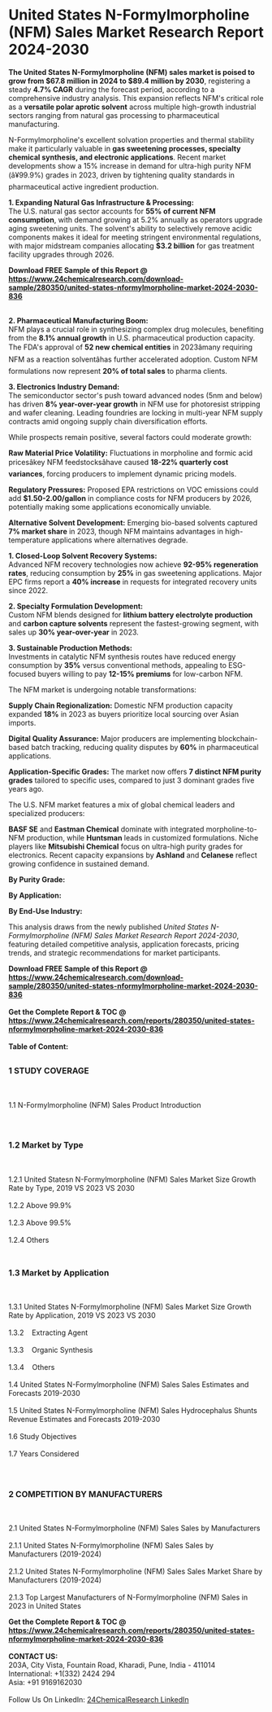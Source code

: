 <h1>United States N-Formylmorpholine (NFM) Sales  Market Research Report 2024-2030</h1><p><strong>The United States N-Formylmorpholine (NFM) sales market is poised to grow from $67.8 million in 2024 to $89.4 million by 2030</strong>, registering a steady <strong>4.7% CAGR</strong> during the forecast period, according to a comprehensive industry analysis. This expansion reflects NFM's critical role as a <strong>versatile polar aprotic solvent</strong> across multiple high-growth industrial sectors ranging from natural gas processing to pharmaceutical manufacturing.</p><p>N-Formylmorpholine's excellent solvation properties and thermal stability make it particularly valuable in <strong>gas sweetening processes, specialty chemical synthesis, and electronic applications</strong>. Recent market developments show a 15% increase in demand for ultra-high purity NFM (â¥99.9%) grades in 2023, driven by tightening quality standards in pharmaceutical active ingredient production.</p><p><strong>1. Expanding Natural Gas Infrastructure &amp; Processing:</strong><br>
The U.S. natural gas sector accounts for <strong>55% of current NFM consumption</strong>, with demand growing at 5.2% annually as operators upgrade aging sweetening units. The solvent's ability to selectively remove acidic components makes it ideal for meeting stringent environmental regulations, with major midstream companies allocating <strong>$3.2 billion</strong> for gas treatment facility upgrades through 2026.</p><div><b>Download FREE Sample of this Report @ 
            <a href="https://www.24chemicalresearch.com/download-sample/280350/united-states-nformylmorpholine-market-2024-2030-836">
            https://www.24chemicalresearch.com/download-sample/280350/united-states-nformylmorpholine-market-2024-2030-836</a></b></div><br><p><strong>2. Pharmaceutical Manufacturing Boom:</strong><br>
NFM plays a crucial role in synthesizing complex drug molecules, benefiting from the <strong>8.1% annual growth</strong> in U.S. pharmaceutical production capacity. The FDA's approval of <strong>52 new chemical entities</strong> in 2023âmany requiring NFM as a reaction solventâhas further accelerated adoption. Custom NFM formulations now represent <strong>20% of total sales</strong> to pharma clients.</p><p><strong>3. Electronics Industry Demand:</strong><br>
The semiconductor sector's push toward advanced nodes (5nm and below) has driven <strong>8% year-over-year growth</strong> in NFM use for photoresist stripping and wafer cleaning. Leading foundries are locking in multi-year NFM supply contracts amid ongoing supply chain diversification efforts.</p><p>While prospects remain positive, several factors could moderate growth:</p><p><strong>Raw Material Price Volatility:</strong> Fluctuations in morpholine and formic acid pricesâkey NFM feedstocksâhave caused <strong>18-22% quarterly cost variances</strong>, forcing producers to implement dynamic pricing models.</p><p><strong>Regulatory Pressures:</strong> Proposed EPA restrictions on VOC emissions could add <strong>$1.50-2.00/gallon</strong> in compliance costs for NFM producers by 2026, potentially making some applications economically unviable.</p><p><strong>Alternative Solvent Development:</strong> Emerging bio-based solvents captured <strong>7% market share</strong> in 2023, though NFM maintains advantages in high-temperature applications where alternatives degrade.</p><p><strong>1. Closed-Loop Solvent Recovery Systems:</strong><br>
Advanced NFM recovery technologies now achieve <strong>92-95% regeneration rates</strong>, reducing consumption by <strong>25%</strong> in gas sweetening applications. Major EPC firms report a <strong>40% increase</strong> in requests for integrated recovery units since 2022.</p><p><strong>2. Specialty Formulation Development:</strong><br>
Custom NFM blends designed for <strong>lithium battery electrolyte production</strong> and <strong>carbon capture solvents</strong> represent the fastest-growing segment, with sales up <strong>30% year-over-year</strong> in 2023.</p><p><strong>3. Sustainable Production Methods:</strong><br>
Investments in catalytic NFM synthesis routes have reduced energy consumption by <strong>35%</strong> versus conventional methods, appealing to ESG-focused buyers willing to pay <strong>12-15% premiums</strong> for low-carbon NFM.</p><p>The NFM market is undergoing notable transformations:</p><p><strong>Supply Chain Regionalization:</strong> Domestic NFM production capacity expanded <strong>18%</strong> in 2023 as buyers prioritize local sourcing over Asian imports.</p><p><strong>Digital Quality Assurance:</strong> Major producers are implementing blockchain-based batch tracking, reducing quality disputes by <strong>60%</strong> in pharmaceutical applications.</p><p><strong>Application-Specific Grades:</strong> The market now offers <strong>7 distinct NFM purity grades</strong> tailored to specific uses, compared to just 3 dominant grades five years ago.</p><p>The U.S. NFM market features a mix of global chemical leaders and specialized producers:</p><p><strong>BASF SE</strong> and <strong>Eastman Chemical</strong> dominate with integrated morpholine-to-NFM production, while <strong>Huntsman</strong> leads in customized formulations. Niche players like <strong>Mitsubishi Chemical</strong> focus on ultra-high purity grades for electronics. Recent capacity expansions by <strong>Ashland</strong> and <strong>Celanese</strong> reflect growing confidence in sustained demand.</p><p><strong>By Purity Grade:</strong></p><p><strong>By Application:</strong></p><p><strong>By End-Use Industry:</strong></p><p>This analysis draws from the newly published <em>United States N-Formylmorpholine (NFM) Sales Market Research Report 2024-2030</em>, featuring detailed competitive analysis, application forecasts, pricing trends, and strategic recommendations for market participants.</p><div><b>Download FREE Sample of this Report @ 
            <a href="https://www.24chemicalresearch.com/download-sample/280350/united-states-nformylmorpholine-market-2024-2030-836">
            https://www.24chemicalresearch.com/download-sample/280350/united-states-nformylmorpholine-market-2024-2030-836</a></b></div><br><div><b>Get the Complete Report & TOC @ 
            <a href="https://www.24chemicalresearch.com/reports/280350/united-states-nformylmorpholine-market-2024-2030-836">
            https://www.24chemicalresearch.com/reports/280350/united-states-nformylmorpholine-market-2024-2030-836</a></b></div><br>
            <b>Table of Content:</b><p><h2><span style="font-size:16px"><strong>1 STUDY COVERAGE</strong></span></h2><br />
<p>1.1 N-Formylmorpholine (NFM) Sales  Product Introduction</p><br />
<h2><span style="font-size:16px"><strong>1.2 Market by Type</strong></span></h2><br />
<p>1.2.1 United Statesn N-Formylmorpholine (NFM) Sales  Market Size Growth Rate by Type, 2019 VS 2023 VS 2030<br /><br />
1.2.2 Above 99.9%&nbsp;&nbsp; &nbsp;<br /><br />
1.2.3 Above 99.5%<br /><br />
1.2.4 Others<br /><br />
<h2><span style="font-size:16px"><strong>1.3 Market by Application</strong></span></h2><br />
<p>1.3.1 United States N-Formylmorpholine (NFM) Sales  Market Size Growth Rate by Application, 2019 VS 2023 VS 2030<br /><br />
1.3.2&nbsp;&nbsp; &nbsp;Extracting Agent<br /><br />
1.3.3&nbsp;&nbsp; &nbsp;Organic Synthesis<br /><br />
1.3.4&nbsp;&nbsp; &nbsp;Others<br /><br />
1.4 United States N-Formylmorpholine (NFM) Sales  Sales Estimates and Forecasts 2019-2030<br /><br />
1.5 United States N-Formylmorpholine (NFM) Sales  Hydrocephalus Shunts Revenue Estimates and Forecasts 2019-2030<br /><br />
1.6 Study Objectives<br /><br />
1.7 Years Considered</p><br />
<h2><span style="font-size:16px"><strong>2 COMPETITION BY MANUFACTURERS</strong></span></h2><br />
<p>2.1 United States N-Formylmorpholine (NFM) Sales  Sales by Manufacturers<br /><br />
2.1.1 United States N-Formylmorpholine (NFM) Sales  Sales by Manufacturers (2019-2024)<br /><br />
2.1.2 United States N-Formylmorpholine (NFM) Sales  Sales Market Share by Manufacturers (2019-2024)<br /><br />
2.1.3 Top Largest Manufacturers of N-Formylmorpholine (NFM) Sales  in 2023 in United States</p><div><b>Get the Complete Report & TOC @ 
            <a href="https://www.24chemicalresearch.com/reports/280350/united-states-nformylmorpholine-market-2024-2030-836">
            https://www.24chemicalresearch.com/reports/280350/united-states-nformylmorpholine-market-2024-2030-836</a></b></div><br><b>CONTACT US:</b><br>
            203A, City Vista, Fountain Road, Kharadi, Pune, India - 411014<br>
            International: +1(332) 2424 294<br>
            Asia: +91 9169162030 <br><br>
            Follow Us On LinkedIn: <a href="https://www.linkedin.com/company/24chemicalresearch/">24ChemicalResearch LinkedIn</a>